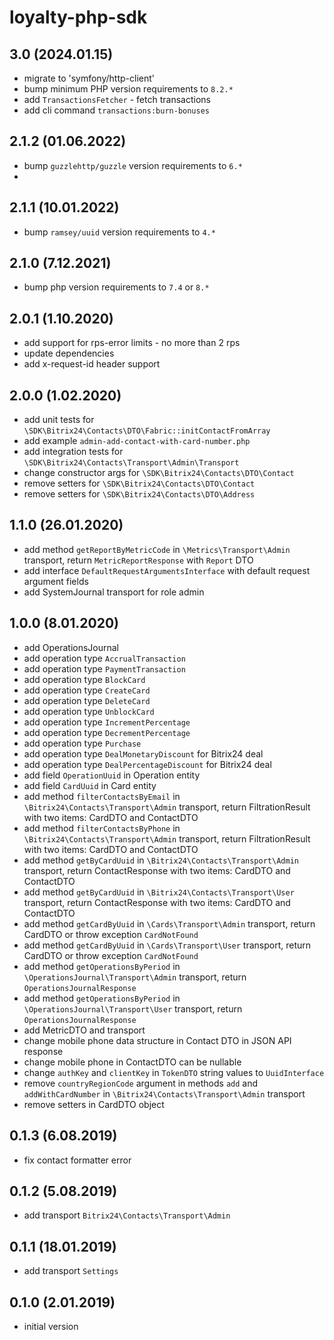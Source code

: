 # loyalty-php-sdk

## 3.0 (2024.01.15)
* migrate to 'symfony/http-client'
* bump minimum PHP version requirements to `8.2.*`
* add `TransactionsFetcher` - fetch transactions
* add cli command `transactions:burn-bonuses`

## 2.1.2 (01.06.2022)
* bump `guzzlehttp/guzzle` version requirements to `6.*`
* 
## 2.1.1 (10.01.2022)
* bump `ramsey/uuid` version requirements to `4.*`

## 2.1.0 (7.12.2021)
* bump php version requirements to `7.4` or `8.*`

## 2.0.1 (1.10.2020)
* add support for rps-error limits - no more than 2 rps
* update dependencies
* add x-request-id header support

## 2.0.0 (1.02.2020)
* add unit tests for `\SDK\Bitrix24\Contacts\DTO\Fabric::initContactFromArray`
* add example `admin-add-contact-with-card-number.php`
* add integration tests for `\SDK\Bitrix24\Contacts\Transport\Admin\Transport`
* change constructor args for `\SDK\Bitrix24\Contacts\DTO\Contact`
* remove setters for `\SDK\Bitrix24\Contacts\DTO\Contact`
* remove setters for `\SDK\Bitrix24\Contacts\DTO\Address`

## 1.1.0 (26.01.2020)
* add method `getReportByMetricCode` in `\Metrics\Transport\Admin` transport, return `MetricReportResponse` with `Report` DTO
* add interface `DefaultRequestArgumentsInterface` with default request argument fields
* add SystemJournal transport for role admin 

## 1.0.0 (8.01.2020)
* add OperationsJournal
* add operation type `AccrualTransaction`
* add operation type `PaymentTransaction`
* add operation type `BlockCard`
* add operation type `CreateCard`
* add operation type `DeleteCard`
* add operation type `UnblockCard`
* add operation type `IncrementPercentage`
* add operation type `DecrementPercentage`
* add operation type `Purchase`
* add operation type `DealMonetaryDiscount` for Bitrix24 deal
* add operation type `DealPercentageDiscount` for Bitrix24 deal
* add field `OperationUuid` in Operation entity
* add field `CardUuid` in Card entity
* add method `filterContactsByEmail` in `\Bitrix24\Contacts\Transport\Admin` transport, return FiltrationResult with two items: CardDTO and ContactDTO  
* add method `filterContactsByPhone` in `\Bitrix24\Contacts\Transport\Admin` transport, return FiltrationResult with two items: CardDTO and ContactDTO
* add method `getByCardUuid` in `\Bitrix24\Contacts\Transport\Admin` transport, return ContactResponse with two items: CardDTO and ContactDTO
* add method `getByCardUuid` in `\Bitrix24\Contacts\Transport\User` transport, return ContactResponse with two items: CardDTO and ContactDTO
* add method `getCardByUuid` in `\Cards\Transport\Admin` transport, return CardDTO or throw exception `CardNotFound`
* add method `getCardByUuid` in `\Cards\Transport\User` transport, return CardDTO or throw exception `CardNotFound`
* add method `getOperationsByPeriod` in `\OperationsJournal\Transport\Admin` transport, return `OperationsJournalResponse`
* add method `getOperationsByPeriod` in `\OperationsJournal\Transport\User` transport, return `OperationsJournalResponse`
* add MetricDTO and transport 
* change mobile phone data structure in Contact DTO in JSON API response
* change mobile phone in ContactDTO can be nullable
* change `authKey` and `clientKey` in `TokenDTO` string values to `UuidInterface` 
* remove `countryRegionCode` argument in methods `add` and `addWithCardNumber` in `\Bitrix24\Contacts\Transport\Admin` transport
* remove setters in CardDTO object
 
## 0.1.3 (6.08.2019)
* fix contact formatter error

## 0.1.2 (5.08.2019)
* add transport `Bitrix24\Contacts\Transport\Admin`

## 0.1.1 (18.01.2019)
* add transport `Settings`

## 0.1.0 (2.01.2019)
* initial version